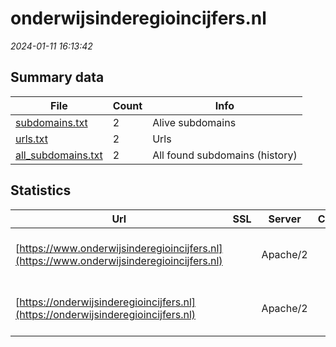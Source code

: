 # onderwijsinderegioincijfers.nl
*2024-01-11 16:13:42*
## Summary data


| File       | Count | Info |
|------------|-------|------|
|[subdomains.txt](/data/onderwijsinderegioincijfers.nl/subdomains.txt)|2|Alive subdomains|
|[urls.txt](/data/onderwijsinderegioincijfers.nl/urls.txt)|2|Urls|
|[all_subdomains.txt](/data/onderwijsinderegioincijfers.nl/all_subdomains.txt)|2|All found subdomains (history)|


## Statistics


| Url | SSL | Server | Cookie | HSTS | CSP | XFO | XXP | RP | Tech |Title |
|------------|-------|------|------|------|------|------|------|------|------|------|
|[https://www.onderwijsinderegioincijfers.nl](https://www.onderwijsinderegioincijfers.nl)| |Apache/2| |:white_check_mark: | | | | :white_check_mark: |Apache HTTP Server:2 HSTS|301 Moved Perman...|
|[https://onderwijsinderegioincijfers.nl](https://onderwijsinderegioincijfers.nl)| |Apache/2| |:white_check_mark: | | | | :white_check_mark: |Apache HTTP Server:2 HSTS|301 Moved Perman...|